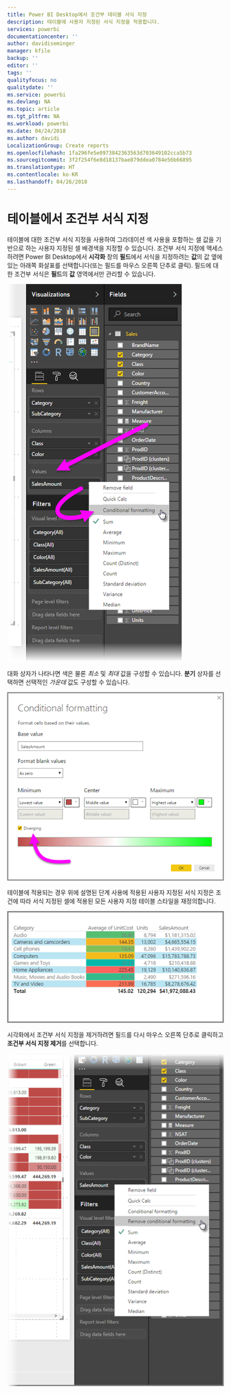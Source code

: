 ```yaml
---
title: Power BI Desktop에서 조건부 테이블 서식 지정
description: 테이블에 사용자 지정된 서식 지정을 적용합니다.
services: powerbi
documentationcenter: ''
author: davidiseminger
manager: kfile
backup: ''
editor: ''
tags: ''
qualityfocus: no
qualitydate: ''
ms.service: powerbi
ms.devlang: NA
ms.topic: article
ms.tgt_pltfrm: NA
ms.workload: powerbi
ms.date: 04/24/2018
ms.author: davidi
LocalizationGroup: Create reports
ms.openlocfilehash: 1fa296fe5e0973842363563d703649102cca5b73
ms.sourcegitcommit: 3f2f254f6e8d18137bae879ddea0784e56b66895
ms.translationtype: HT
ms.contentlocale: ko-KR
ms.lasthandoff: 04/26/2018
---
```

# <a name="conditional-formatting-in-tables"></a>테이블에서 조건부 서식 지정
테이블에 대한 조건부 서식 지정을 사용하여 그라데이션 색 사용을 포함하는 셀 값을 기반으로 하는 사용자 지정된 셀 배경색을 지정할 수 있습니다. 조건부 서식 지정에 액세스하려면 Power BI Desktop에서 **시각화** 창의 **필드**에서 서식을 지정하려는 **값**의 값 옆에 있는 아래쪽 화살표를 선택합니다(또는 필드를 마우스 오른쪽 단추로 클릭). 필드에 대한 조건부 서식은 **필드**의 **값** 영역에서만 관리할 수 있습니다.

![](media/desktop-conditional-table-formatting/table-formatting_1.png)

대화 상자가 나타나면 색은 물론 *최소* 및 *최대* 값을 구성할 수 있습니다. **분기** 상자를 선택하면 선택적인 *가운데* 값도 구성할 수 있습니다.

![](media/desktop-conditional-table-formatting/table-formatting_2.png)

테이블에 적용되는 경우 위에 설명된 단계 사용에 적용된 사용자 지정된 서식 지정은 조건에 따라 서식 지정된 셀에 적용된 모든 사용자 지정 테이블 스타일을 재정의합니다.

![](media/desktop-conditional-table-formatting/table-formatting_3.png)

시각화에서 조건부 서식 지정을 제거하려면 필드를 다시 마우스 오른쪽 단추로 클릭하고 **조건부 서식 지정 제거**를 선택합니다.

![](media/desktop-conditional-table-formatting/table-formatting_4.png)

